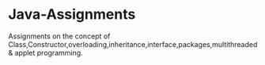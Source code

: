 # Java-Assignments
Assignments on the concept of Class,Constructor,overloading,inheritance,interface,packages,multithreaded &amp; applet programming.
